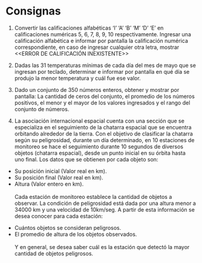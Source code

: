 # Consignas

1) Convertir las calificaciones alfabéticas ‘I’ ‘A’ ‘B’ ‘M’ ‘D’ ‘E’ en calificaciones
numéricas 5, 6, 7, 8, 9, 10 respectivamente. Ingresar una calificación alfabética e
informar por pantalla la calificación numérica correspondiente, en caso de ingresar
cualquier otra letra, mostrar &lt;&lt;ERROR DE CALIFICACIÓN INEXISTENTE&gt;&gt;

2) Dadas las 31 temperaturas mínimas de cada día del mes de mayo que se
ingresan por teclado, determinar e informar por pantalla en qué día se produjo la
menor temperatura y cuál fue ese valor.

3) Dado un conjunto de 350 números enteros, obtener y mostrar por pantalla: La
cantidad de ceros del conjunto, el promedio de los números positivos, el menor y
el mayor de los valores ingresados y el rango del conjunto de números.

4) La asociación internacional espacial cuenta con una sección que se especializa
en el seguimiento de la chatarra espacial que se encuentra orbitando alrededor de
la tierra.
Con el objetivo de clasificar la chatarra según su peligrosidad, durante un día
determinado, en 10 estaciones de monitoreo se hace el seguimiento durante 10
segundos de diversos objetos (chatarra espacial), desde un punto inicial en su
órbita hasta uno final.
Los datos que se obtienen por cada objeto son:
- Su posición inicial (Valor real en km).
- Su posición final (Valor real en km).
- Altura (Valor entero en km). <br><br>
Cada estación de monitoreo establece la cantidad de objetos a observar.
La condición de peligrosidad está dada por una altura menor a 34000 km y una
velocidad de 10km/seg.
A partir de esta información se desea conocer para cada estación:
* Cuántos objetos se consideran peligrosos.
* El promedio de altura de los objetos observados. <br><br>
Y en general, se desea saber cuál es la estación que detectó la mayor cantidad de
objetos peligrosos.